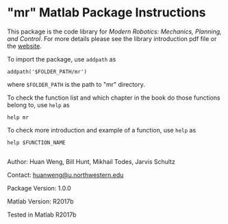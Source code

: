 # "mr" Matlab Package Instructions #

This package is the code library for _Modern Robotics: Mechanics, Planning, 
and Control_. For more details please see the library introduction pdf file
or the [website](http://modernrobotics.org/).

To import the package, use `addpath` as

```
addpath('$FOLDER_PATH/mr')
```

where `$FOLDER_PATH` is the path to "mr" directory. 

To check the function list and which chapter in the book do those functions 
belong to, use `help` as 

```
help mr
```

To check more introduction and example of a function, use `help` as 

```
help $FUNCTION_NAME
```

##  ##

Author: Huan Weng, Bill Hunt, Mikhail Todes, Jarvis Schultz

Contact: huanweng@u.northwestern.edu

Package Version: 1.0.0 

Matlab Version: R2017b

Tested in Matlab R2017b
